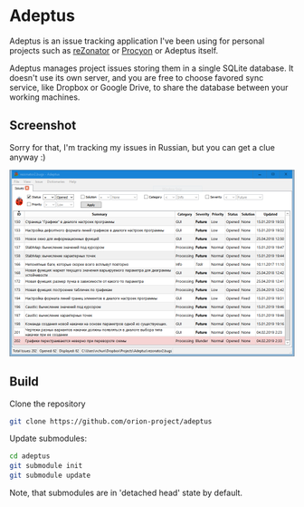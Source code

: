 # Adeptus

Adeptus is an issue tracking application I've been using for personal projects such as [reZonator](https://github.com/orion-project/rezonator2) or [Procyon](https://github.com/orion-project/procyon) or Adeptus itself.

Adeptus manages project issues storing them in a single SQLite database. It doesn't use its own server, and you are free to choose favored sync service, like Dropbox or Google Drive, to share the database between your working machines.

## Screenshot

Sorry for that, I'm tracking my issues in Russian, but you can get a clue anyway :) 

![Main Window](./img/main_window.png)

## Build

Clone the repository

```bash
git clone https://github.com/orion-project/adeptus
```

Update submodules:

```bash
cd adeptus
git submodule init
git submodule update
```

Note, that submodules are in 'detached head' state by default.

